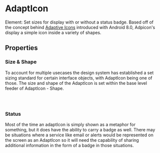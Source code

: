 # AdaptIcon

Element: Set sizes for display with or without a status badge. Based off of the concept behind [Adaptive Icons](https://developer.android.com/guide/practices/ui\_guidelines/icon\_design\_adaptive) introduced with Android 8.0, Adpicon's display a simple icon inside a variety of shapes.

## Properties


### Size & Shape

To account for multiple usecases the design system has established a set sizing standard for certain interface objects, with AdaptIcon being one of those. The size and shape of the AdaptIcon is set within the base level feeder of AdaptIcon - Shape.

<figure><img src="../../../.gitbook/assets/Size (5) (1).png" alt=""><figcaption></figcaption></figure>

<figure><img src="../../../.gitbook/assets/Shape (1).png" alt=""><figcaption></figcaption></figure>

<figure><img src="../../../.gitbook/assets/Badge.png" alt=""><figcaption></figcaption></figure>

### Status

Most of the time an adaptIcon is simply shown as a metaphor for something, but it does have the ability to carry a badge as well. There may be situations where a service like email or alerts would be represented on the screen as an AdaptIcon so it will need the capability of sharing additional information in the form of a badge in those situations.

